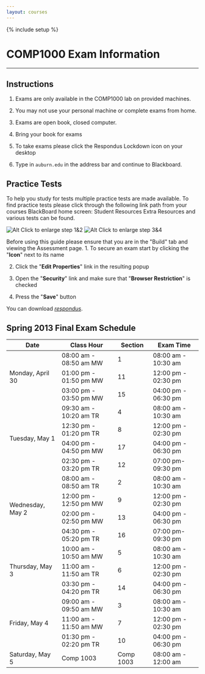 ```yaml
---
layout: courses
---
```

{% include setup %}

# COMP1000 Exam Information

---

## Instructions

1. Exams are only available in the COMP1000 lab on provided machines.

2. You may not use your personal machine or complete exams from home.

3. Exams are open book, closed computer.

4. Bring your book for exams

5. To take exams please click the Respondus Lockdown icon on your
desktop

6. Type in ``auburn.edu`` in the address bar and continue to
Blackboard.

## Practice Tests

To help you study for tests multiple practice tests are made
available.  To find practice tests please click through the following
link path from your courses BlackBoard home screen: Student Resources
Extra Resources and various tests can be found.

![Alt Click to enlarge step 1&2]({{ASSET_PATH}}/img/comp1000-exam-help-1.png)
![Alt Click to enlarge step 3&4]({{ASSET_PATH}}/img/comp1000-exam-help-2.png)

Before using this guide please ensure that you are in the "Build" tab
and viewing the Assessment page.  1. To secure an exam start by
clicking the "**Icon**" next to its name

2. Click the "**Edit Properties**" link in the resulting popup

3. Open the "**Security**" link and make sure that "**Browser
Restriction**" is checked

4. Press the "**Save**" button

You can download
*[respondus](http://www.respondus.com/lockdown/information.pl?ID=313412015)*.

## Spring 2013 Final Exam Schedule

<table class="table table-striped table-bordered table-condensed">
  <thead>
    <tr>
      <th>Date</th>
      <th>Class Hour</th>
      <th>Section</th>
      <th>Exam Time</th>
    </tr>
  </thead>
  <tbody>
    <tr>
      <td rowspan="3">Monday, April 30</td>
      <td>08:00 am - 08:50 am MW</td>
      <td>1</td>
      <td>08:00 am - 10:30 am</td>
    </tr>
    <tr>
      <td>01:00 pm - 01:50 pm MW</td>
      <td>11</td>
      <td>12:00 pm - 02:30 pm</td>
    </tr>
    <tr>
      <td>03:00 pm - 03:50 pm MW</td>
      <td>15</td>
      <td>04:00 pm - 06:30 pm</td>
    </tr>
    <tr>
      <td rowspan="4">Tuesday, May 1</td>
      <td>09:30 am - 10:20 am TR</td>
      <td>4</td>
      <td>08:00 am - 10:30 am</td>
    </tr>
    <tr>
      <td>12:30 pm - 01:20 pm TR</td>
      <td>8</td>
      <td>12:00 pm - 02:30 pm</td>
    </tr>
    <tr>
      <td>04:00 pm - 04:50 pm MW</td>
      <td>17</td>
      <td>04:00 pm - 06:30 pm</td>
    </tr>
    <tr>
      <td>02:30 pm - 03:20 pm TR</td>
      <td>12</td>
      <td>07:00 pm- 09:30 pm</td>
    </tr>
    <tr>
      <td rowspan="4">Wednesday, May 2</td>
      <td>08:00 am - 08:50 am TR</td>
      <td>2</td>
      <td>08:00 am - 10:30 am</td>
    </tr>
    <tr>
      <td>12:00 pm - 12:50 pm MW</td>
      <td>9</td> <td>12:00 pm - 02:30 pm</td>
    </tr>
    <tr>
      <td>02:00 pm - 02:50 pm MW</td>
      <td>13</td>
      <td>04:00 pm - 06:30 pm</td>
    </tr>
    <tr>
      <td>04:30 pm - 05:20 pm TR</td>
      <td>16</td>
      <td>07:00 pm- 09:30 pm</td>
    </tr>
    <tr>
      <td rowspan="3">Thursday, May 3</td>
      <td>10:00 am - 10:50 am MW</td>
      <td>5</td>
      <td>08:00 am - 10:30 am</td>
    </tr>
    <tr>
      <td>11:00 am - 11:50 am TR</td>
      <td>6</td>
      <td>12:00 pm - 02:30 pm</td>
    </tr>
    <tr>
      <td>03:30 pm - 04:20 pm TR</td>
      <td>14</td>
      <td>04:00 pm - 06:30 pm</td>
    </tr>
    <tr>
      <td rowspan="3">Friday, May 4</td>
      <td>09:00 am - 09:50 am MW</td>
      <td>3</td>
      <td>08:00 am - 10:30 am</td>
    </tr>
    <tr>
      <td>11:00 am - 11:50 am MW</td>
      <td>7</td>
      <td>12:00 pm - 02:30 pm</td>
    </tr>
    <tr>
      <td>01:30 pm - 02:20 pm TR</td>
      <td>10</td>
      <td>04:00 pm - 06:30 pm</td>
    </tr>
    <tr>
      <td>Saturday, May 5</td>
      <td>Comp 1003</td>
      <td>Comp 1003</td>
      <td>08:00 am - 12:00 am</td>
    </tr>
  </tbody>
</table>
